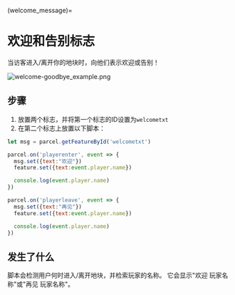 (welcome_message)=
# 欢迎和告别标志
当访客进入/离开你的地块时，向他们表示欢迎或告别！

![welcome-goodbye_example.png](https://wiki.cryptovoxels.com/welcome-goodbye_example.png)

## 步骤

1. 放置两个标志，并将第一个标志的ID设置为`welcometxt`
2. 在第二个标志上放置以下脚本：

```js
let msg = parcel.getFeatureById('welcometxt')

parcel.on('playerenter', event => { 
  msg.set({text:"欢迎"})
  feature.set({text:event.player.name})

  console.log(event.player.name)
})

parcel.on('playerleave', event => { 
  msg.set({text:"再见"})
  feature.set({text:event.player.name})

  console.log(event.player.name)
})
```

## 发生了什么
脚本会检测用户何时进入/离开地块，并检索玩家的名称。
它会显示"欢迎 玩家名称"或"再见 玩家名称"。